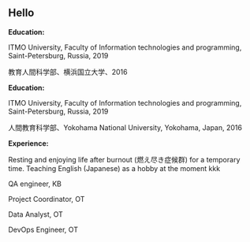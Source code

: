 ## Hello

<!--
**anuushka/anuushka** is a ✨ _special_ ✨ repository because its `README.md` (this file) appears on your GitHub profile.
-->

**Education:**

ITMO University, Faculty of Information technologies and programming, Saint-Petersburg, Russia, 2019

教育人間科学部、横浜国立大学、2016

<!--
**anuushka/anuushka** is a ✨ _special_ ✨ repository because its `README.md` (this file) appears on your GitHub profile.
-->

**Education:**

ITMO University, Faculty of Information technologies and programming, Saint-Petersburg, Russia, 2019

人間教育科学部、Yokohama National University, Yokohama, Japan, 2016

**Experience:**

Resting and enjoying life after burnout (燃え尽き症候群) for a temporary time. 
Teaching English (Japanese) as a hobby at the moment kkk

QA engineer, KB

Project Coordinator, OT 

Data Analyst, OT 

DevOps Engineer, OT 
